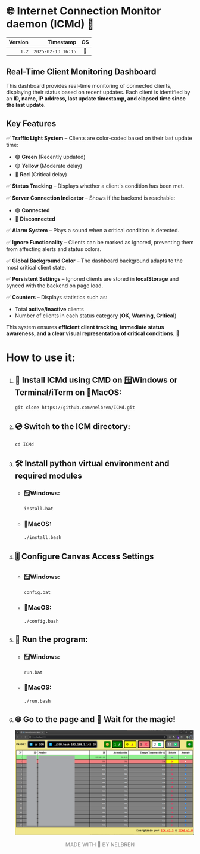 # 🌐 Internet Connection Monitor daemon (ICMd) 🔌

|Version|Timestamp|OS|
|--:|--:|:--:|
|`1.2`|`2025-02-13 16:15`|🍎|

## **Real-Time Client Monitoring Dashboard**  

This dashboard provides real-time monitoring of connected clients, displaying their status based on recent updates. Each client is identified by an **ID, name, IP address, last update timestamp, and elapsed time since the last update**.  

## **Key Features**  

✅ **Traffic Light System** – Clients are color-coded based on their last update time:  
   - 🟢 **Green** (Recently updated)  
   - 🟡 **Yellow** (Moderate delay)  
   - 🔴 **Red** (Critical delay)  

✅ **Status Tracking** – Displays whether a client's condition has been met.  

✅ **Server Connection Indicator** – Shows if the backend is reachable:  
   - 🟢 **Connected**  
   - 🔴 **Disconnected**  

✅ **Alarm System** – Plays a sound when a critical condition is detected.  

✅ **Ignore Functionality** – Clients can be marked as ignored, preventing them from affecting alerts and status colors.  

✅ **Global Background Color** – The dashboard background adapts to the most critical client state.  

✅ **Persistent Settings** – Ignored clients are stored in **localStorage** and synced with the backend on page load.  

✅ **Counters** – Displays statistics such as:  
   - Total **active/inactive** clients  
   - Number of clients in each status category (**OK, Warning, Critical**)  

This system ensures **efficient client tracking, immediate status awareness, and a clear visual representation of critical conditions**. 🚀

# How to use it:

1. ## 💾 Install **ICMd** using **CMD** on **🪟Windows** or **Terminal/iTerm** on **🍎MacOS**:
  
    `git clone https://github.com/nelbren/ICMd.git`

2. ## 💿 Switch to the ICM directory:

    `cd ICMd`

3. ## 🛠️ Install python virtual environment and required modules

    - ### **🪟Windows**:
        `install.bat`

    - ### **🍎MacOS**:
        `./install.bash`

4. ## 🎚️ Configure Canvas Access Settings

    - ### **🪟Windows**:
        `config.bat`

    - ### **🍎MacOS**:
        `./config.bash`

5. ## 🏃 Run the program:

    - ### **🪟Windows**:
        `run.bat`

    - ### **🍎MacOS**:
        `./run.bash`

6. ## 🌐 Go to the page and 🧙 Wait for the magic!
   
   ![](static/ICMd.png)

<div style="text-align: center; color: gray;">MADE WITH 💛 BY NELBREN</div>

